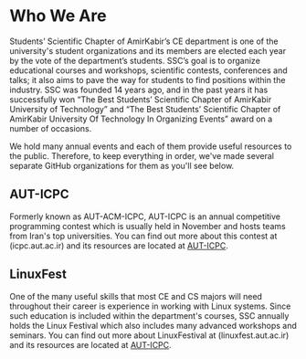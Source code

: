 # Who We Are

Students’ Scientific Chapter of AmirKabir’s CE department is one of the university's student organizations and its members are elected each year by the vote of the department’s students. SSC’s goal is to organize educational courses and workshops, scientific contests, conferences and talks; it also aims to pave the way for students to find positions within the industry.
SSC was founded 14 years ago, and in the past years it has successfully won “The Best Students’ Scientific Chapter of AmirKabir University of Technology” and “The Best Students’ Scientific Chapter of AmirKabir University Of Technology In Organizing Events” award on a number of occasions.

We hold many annual events and each of them provide useful resources to the public. Therefore, to keep everything in order, we've made several separate GitHub organizations for them as you'll see below.

## AUT-ICPC
Formerly known as AUT-ACM-ICPC, AUT-ICPC is an annual competitive programming contest which is usually held in November and hosts teams from Iran's top universities. 
You can find out more about this contest at (icpc.aut.ac.ir) and its resources are located at [AUT-ICPC](https://github.com/aut-icpc).

## LinuxFest
One of the many useful skills that most CE and CS majors will need throughout their career is experience in working with Linux systems. Since such education is included within the department's courses, SSC annually holds the Linux Festival which also includes many advanced workshops and seminars. 
You can find out more about LinuxFestival at (linuxfest.aut.ac.ir) and its resources are located at [AUT-ICPC](https://github.com/linuxfestival).
